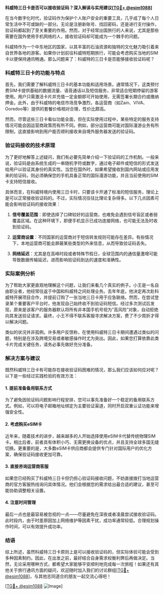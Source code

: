 **科威特三日卡是否可以接收验证码？深入解读与实用建议[[TG💪+ @esim1088](https://t.me/s/esim1088)]**

在当今数字化时代，验证码作为保护个人账户安全的重要工具，几乎成了每个人日常生活中不可或缺的一部分。无论是注册新账号、找回密码，还是进行支付操作，验证码都起到了至关重要的作用。然而，对于经常出国旅行的人来说，尤其是那些需要在国外使用手机网络的人，接收验证码却可能成为一个棘手的问题。

科威特作为一个中东地区的国家，以其丰富的石油资源和独特的文化魅力吸引着来自世界各地的游客。如果你计划前往科威特短期旅行，可能会考虑购买当地的SIM卡以便保持通讯畅通。那么问题来了：科威特的三日卡是否能够接收验证码呢？

### 科威特三日卡的功能与特点

首先，我们需要了解科威特三日卡的基本功能和适用场景。通常情况下，这类预付费SIM卡提供基础的数据流量、语音通话以及短信服务，非常适合短期停留的游客使用。用户只需激活卡片并充值一定金额即可开始使用，无需签署长期合约或缴纳押金。此外，由于科威特的电信市场竞争激烈，各运营商（如Zain、VIVA、Ooredoo等）提供的套餐价格相对合理，性价比颇高。

然而，尽管这些三日卡看似功能全面，但在实际使用过程中，某些特定的服务支持情况可能会因运营商政策而有所不同。例如，部分运营商可能对国际漫游业务有所限制，这直接影响到用户能否顺利接收来自境外服务器发送的验证码。

### 验证码接收的技术原理

为了更好地解答上述疑问，我们有必要先简单介绍一下验证码的工作机制。一般来说，验证码是由系统生成的一串随机字符或数字，通过电子邮件或短信的形式发送给用户以验证其身份的真实性。当您在国外时，如果希望接收到国内网站或应用发来的验证码，则必须确保您的手机具备正常的国际漫游功能，并且当前使用的SIM卡支持短信接收。

具体而言，在科威特境内使用三日卡时，只要该卡开通了标准的短信服务，理论上是可以正常接收验证码的。不过，实际情况往往比理论复杂得多。以下几点因素可能会影响验证码的接收效果：

1. **信号覆盖范围**：即使选择了口碑较好的运营商，也难免会遇到信号盲区或者弱覆盖区域。在这种环境下，即便手机显示已成功连接网络，也可能无法及时收到验证码。
   
2. **运营商设置**：不同国家的运营商对于短信转发规则可能存在差异。有些情况下，本地运营商可能会屏蔽某些类型的外来信息，从而导致验证码丢失。

3. **网络延迟**：尤其是在高峰时段或者特殊节假日，全球范围内的通信量激增可能导致数据传输延迟，进而影响验证码到达的速度和准确性。

### 实际案例分析

为了帮助大家更直观地理解这个问题，让我们来看几个真实的例子。小王是一名自由职业者，他经常往返于中国和科威特之间处理业务。去年年底，他决定再次赴科威特开展项目合作，并提前订购了一张当地三日卡用于应急联络。然而，在尝试登录某个重要客户平台时，他发现自己始终收不到验证码短信。经过多次测试后发现，原来是该客户的服务器默认将所有非本国手机号视为“高风险”对象，自动拒绝向其发送验证请求。最终，小王不得不联系客服寻求解决方案，费了不少周折才得以解决问题。

类似的状况并非孤例。许多用户反馈称，在使用科威特三日卡期间遭遇过类似的问题，特别是在涉及跨境交易或者敏感操作时尤为突出。因此，如果您打算依靠此类卡片完成关键任务，请务必事先做好充分准备。

### 解决方案与建议

既然科威特三日卡有可能存在接收验证码困难的情况，那么我们应该如何应对呢？以下是一些经过实践检验的有效方法：

#### 1. 提前准备备用联系方式
为了避免因验证码问题影响行程安排，您可以事先准备好一个稳定的备用联系方式。例如，可以将电子邮箱地址绑定为主要验证渠道，同时开启双重认证功能来增强安全性。

#### 2. 考虑购买eSIM卡
近年来，随着技术的进步，越来越多的人开始选择使用eSIM卡代替传统物理SIM卡。相比后者，前者具有体积小巧、无需更换设备的优点，并且支持全球多国无缝切换。更重要的是，大多数eSIM卡供应商都会提供专门针对国际用户的优化方案，确保验证码接收更加可靠。

#### 3. 直接咨询运营商客服
如果您已经购买了科威特三日卡但仍担心验证码接收问题，不妨直接拨打当地运营商的官方客服热线询问具体情况。他们会根据您的需求给出最合适的建议，甚至可能协助调整相关设置。

#### 4. 注意时间管理
最后一点也是最容易被忽视的一点——尽量避免在深夜或者凌晨尝试接收验证码。此时段内，由于时差原因加上网络维护等因素干扰，成功率通常较低。合理规划操作时间，可以有效提升成功率。

### 结语

综上所述，虽然科威特三日卡原则上是可以接收验证码的，但实际体验可能会受到多种因素制约。因此，在出发之前，最好结合自身需求权衡利弊后再做决定。当然，无论采用哪种方式，都希望大家能够平安顺利地完成每一次旅程！如果还有其他关于旅行通讯方面的疑问，欢迎随时加入我们的讨论群组[[TG💪+ @esim1088](https://t.me/s/esim1088)]，与其他志同道合的朋友一起交流心得吧！

[[TG💪+ @esim1088](https://t.me/s/esim1088) ![Image](https://i.postimg.cc/4NQfJmqS/Snipaste-2025-05-13-00-14-12.png)]